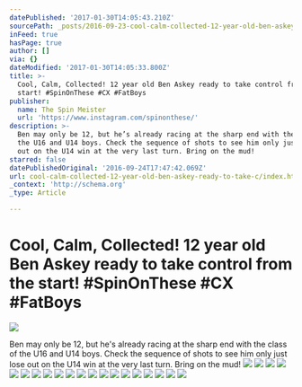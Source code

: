 ```yaml
---
datePublished: '2017-01-30T14:05:43.210Z'
sourcePath: _posts/2016-09-23-cool-calm-collected-12-year-old-ben-askey-ready-to-take-c.md
inFeed: true
hasPage: true
author: []
via: {}
dateModified: '2017-01-30T14:05:33.800Z'
title: >-
  Cool, Calm, Collected! 12 year old Ben Askey ready to take control from the
  start! #SpinOnThese #CX #FatBoys
publisher:
  name: The Spin Meister
  url: 'https://www.instagram.com/spinonthese/'
description: >-
  Ben may only be 12, but he’s already racing at the sharp end with the class of
  the U16 and U14 boys. Check the sequence of shots to see him only just lose
  out on the U14 win at the very last turn. Bring on the mud!
starred: false
datePublishedOriginal: '2016-09-24T17:47:42.069Z'
url: cool-calm-collected-12-year-old-ben-askey-ready-to-take-c/index.html
_context: 'http://schema.org'
_type: Article

---
```

# Cool, Calm, Collected! 12 year old Ben Askey ready to take control from the start! \#SpinOnThese \#CX \#FatBoys
![](https://the-grid-user-content.s3-us-west-2.amazonaws.com/2a6335e2-a165-418b-be13-f5f781c92cf3.jpg)

Ben may only be 12, but he's already racing at the sharp end with the class of the U16 and U14 boys. Check the sequence of shots to see him only just lose out on the U14 win at the very last turn. Bring on the mud!
![](https://the-grid-user-content.s3-us-west-2.amazonaws.com/ccbabc06-98ef-4bc9-a6a4-a545c16632ec.jpg)
![](https://the-grid-user-content.s3-us-west-2.amazonaws.com/3359eaad-cbde-4830-9fd5-271ba0ea606f.jpg)
![](https://the-grid-user-content.s3-us-west-2.amazonaws.com/fab23383-68a0-4509-9ddf-f68c8177c674.jpg)
![](https://the-grid-user-content.s3-us-west-2.amazonaws.com/7b5a20c0-13b4-4085-b297-1e72b37b2668.jpg)
![](https://the-grid-user-content.s3-us-west-2.amazonaws.com/d590614e-8b9a-402e-a8d2-b02db2f1bacb.jpg)
![](https://the-grid-user-content.s3-us-west-2.amazonaws.com/b0edf3af-c172-451d-b9b1-55779565675e.jpg)
![](https://the-grid-user-content.s3-us-west-2.amazonaws.com/6171ee52-7e18-486e-873b-bc4919ac8730.jpg)
![](https://the-grid-user-content.s3-us-west-2.amazonaws.com/7cf19b62-b95c-44e8-9d73-9889b33bd3c4.jpg)
![](https://the-grid-user-content.s3-us-west-2.amazonaws.com/5a6e81ad-f757-4b4e-a1ee-645e7d397e8f.jpg)
![](https://the-grid-user-content.s3-us-west-2.amazonaws.com/bcc00a3c-01e4-4bf0-a45c-98b9d6534d8d.jpg)
![](https://the-grid-user-content.s3-us-west-2.amazonaws.com/5d460c72-5a67-4f3b-a436-b57c853ebbed.jpg)
![](https://the-grid-user-content.s3-us-west-2.amazonaws.com/9cc88c23-bcc1-428f-8449-429e1fec20cc.jpg)
![](https://the-grid-user-content.s3-us-west-2.amazonaws.com/00f314ff-db39-4ecf-992b-34dfdf91e8f8.jpg)
![](https://the-grid-user-content.s3-us-west-2.amazonaws.com/ec77864b-9413-490b-a598-e54d808ea98b.jpg)
![](https://the-grid-user-content.s3-us-west-2.amazonaws.com/f3570a69-488e-4aed-8602-aab40e4807df.jpg)
![](https://the-grid-user-content.s3-us-west-2.amazonaws.com/3978aba7-ce92-4d65-b634-78eb0ea57f8e.jpg)
![](https://the-grid-user-content.s3-us-west-2.amazonaws.com/c0d8d402-5440-4da1-a2b6-9b0365788726.jpg)
![](https://the-grid-user-content.s3-us-west-2.amazonaws.com/c9f091f4-f205-4695-bdef-258a329325b4.jpg)
![](https://the-grid-user-content.s3-us-west-2.amazonaws.com/13db7850-eb87-49ee-9ed3-ed13a90ed159.jpg)
![](https://the-grid-user-content.s3-us-west-2.amazonaws.com/156673de-6d92-49ce-aefc-33200adf51e6.jpg)